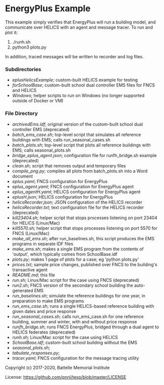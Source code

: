 # EnergyPlus Example

This example simply verifies that EnergyPlus will run a building model,
and communicate over HELICS with an agent and message tracer. To run and plot it:

1. ./runh.sh
2. python3 plots.py

In addition, traced messages will be written to recorder and log files.

### Subdirectories

- *eplusHelicsExample*; custom-built HELICS example for testing
- *forSchoolBase*; custom-built school dual controller EMS files for FNCS and HELICS
- *Windows*; helper scripts to run on Windows (no longer supported outside of Docker or VM)

### File Directory

- *archivedEms.idf*; original version of the custom-built school dual controller EMS (deprecated)
- *batch_ems_case.sh*; top-level script that simulates all reference buildings with EMS; calls run_seasonal_cases.sh
- *batch_plots.sh*; top-level script that plots all reference buildings with EMS; calls seasonal_plots.sh
- *bridge_eplus_agent.json*; configuration file for runfh_bridge.sh example (deprecated)
- *clean.sh*; script that removes output and temporary files
- *compile_png.py*; compiles all plots from batch_plots.sh into a Word document
- *eplus.yaml*; FNCS configuration for EnergyPlus
- *eplus_agent.yaml*; FNCS configuration for EnergyPlus agent
- *eplus_agentH.yaml*; HELICS configuration for EnergyPlus agent
- *eplusH.json*; HELICS configuration for EnergyPlus
- *helicsRecorder.json*; JSON configuration of the HELICS recorder
- *helicsRecorder.txt*; text configuration file for the HELICS recorder (deprecated)
- *kill23404.sh*; helper script that stops processes listening on port 23404 for HELICS (Linux/Mac)
- *kill5570.sh*; helper script that stops processes listening on port 5570 for FNCS (Linux/Mac)
- *make_all_ems.sh*; after run_baselines.sh, this script produces the EMS programs in separate IDF files
- *make_ems.sh*; makes a single EMS program from the contents of 'output', which typically comes from SchoolBase.idf
- *plots.py*; makes 1 page of plots for a case; eg 'python plots.py'
- *prices.txt*; sample price changes, published over FNCS to the building's transactive agent
- *README.md*; this file
- *run.sh*; Linux/Mac script for the case using FNCS (deprecated)
- *run2.sh*; FNCS version of the secondary school building the auto-generated EMS
- *run_baselines.sh*; simulate the reference buildings for one year, in preparation to make EMS programs
- *run_ems_case.sh*; runs a single HELICS-based reference building with given dates and price response
- *run_seasonal_cases.sh*; calls run_ems_case.sh for one reference building, summer and winter, with and without price response
- *runfh_bridge.sh*; runs FNCS EnergyPlus, bridged through a dual agent to HELICS federates (deprecated)
- *runh.sh*; Linux/Mac script for the case using HELICS
- *SchoolBase.idf*; custom-built school building without the EMS
- *seasonal_plots.sh*; 
- *tabulate_responses.py*; 
- *tracer.yaml*; FNCS configuration for the message tracing utility

Copyright (c) 2017-2020, Battelle Memorial Institute

License: https://github.com/pnnl/tesp/blob/master/LICENSE

